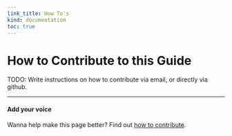 ```yaml
--- 
link_title: How To's
kind: documentation
toc: true
---
```


# How to Contribute to this Guide

TODO: Write instructions on how to contribute via email, or directly via github.

---

#### Add your voice

Wanna help make this page better? Find out [how to contribute](/7-how-to/).